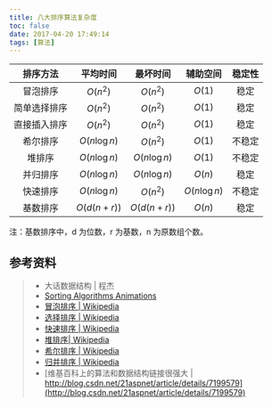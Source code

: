 ```yaml
---
title: 八大排序算法复杂度
toc: false
date: 2017-04-20 17:49:14
tags: [算法]
---
```


|  排序方法  |     平均时间      |     最坏时间      |     辅助空间      | 稳定性  |
| :----: | :-----------: | :-----------: | :-----------: | :--: |
|  冒泡排序  |   $O(n^2)$    |   $O(n^2)$    |    $O(1)$     |  稳定  |
| 简单选择排序 |   $O(n^2)$    |   $O(n^2)$    |    $O(1)$     |  稳定  |
| 直接插入排序 |   $O(n^2)$    |   $O(n^2)$    |    $O(1)$     |  稳定  |
|  希尔排序  | $O(n \log n)$ |   $O(n^2)$    |    $O(1)$     | 不稳定  |
|  堆排序   | $O(n \log n)$ | $O(n \log n)$ |    $O(1)$     | 不稳定  |
|  并归排序  | $O(n \log n)$ | $O(n \log n)$ |    $O(n)$     |  稳定  |
|  快速排序  | $O(n \log n)$ |   $O(n^2)$    | $O(n \log n)$ | 不稳定  |
|  基数排序  |  $O(d(n+r))$  |  $O(d(n+r))$  |    $O(n)$     |  稳定  |

注：基数排序中，d 为位数，r 为基数，n 为原数组个数。







## 参考资料
> - 大话数据结构 | 程杰
> - [Sorting Algorithms Animations](https://www.toptal.com/developers/sorting-algorithms/)
> - [冒泡排序 | Wikipedia](https://zh.wikipedia.org/wiki/冒泡排序) 
> - [选择排序 | Wikipedia](https://zh.wikipedia.org/wiki/选择排序) 
> - [快速排序 | Wikipedia](https://zh.wikipedia.org/wiki/快速排序) 
> - [堆排序| Wikipedia](https://zh.wikipedia.org/wiki/堆排序) 
> - [希尔排序 | Wikipedia](https://zh.wikipedia.org/wiki/希尔排序) 
> - [归并排序 | Wikipedia](https://zh.wikipedia.org/wiki/归并排序) 
> - [维基百科上的算法和数据结构链接很强大 | http://blog.csdn.net/21aspnet/article/details/7199579](http://blog.csdn.net/21aspnet/article/details/7199579)
